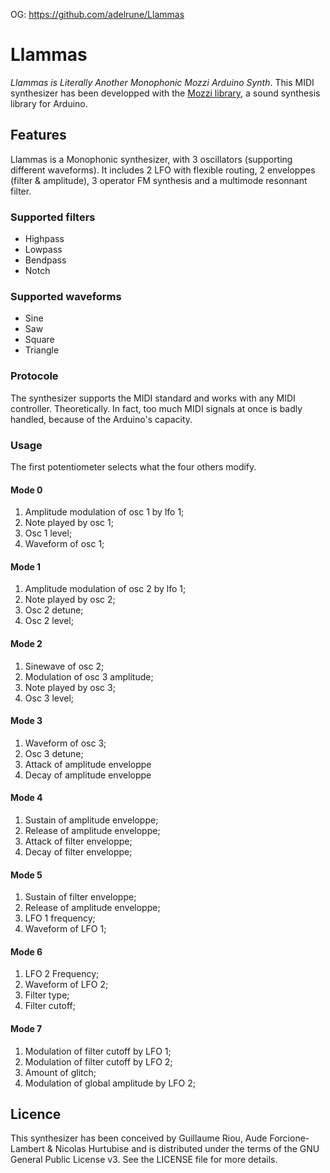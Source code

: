OG: https://github.com/adelrune/Llammas  

Llammas
=======

*Llammas is Literally Another Monophonic Mozzi Arduino Synth*.
This MIDI synthesizer has been developped with the [Mozzi library](https://sensorium.github.io/Mozzi/), a sound synthesis library for Arduino.

## Features

Llammas is a Monophonic synthesizer, with 3 oscillators (supporting different waveforms). It includes 2 LFO with flexible routing, 2 enveloppes (filter & amplitude), 3 operator FM synthesis and a multimode resonnant filter.

### Supported filters

- Highpass
- Lowpass
- Bendpass
- Notch

### Supported waveforms

- Sine
- Saw
- Square
- Triangle

### Protocole

The synthesizer supports the MIDI standard and works with any MIDI controller. Theoretically. In fact, too much MIDI signals at once is badly handled, because of the Arduino's capacity.

### Usage

The first potentiometer selects what the four others modify.

#### Mode 0

1. Amplitude modulation of osc 1 by lfo 1;
2. Note played by osc 1;
3. Osc 1 level;
4. Waveform of osc 1;

#### Mode 1

1. Amplitude modulation of osc 2 by lfo 1;
2. Note played by osc 2;
3. Osc 2 detune;
4. Osc 2 level;


#### Mode 2

1. Sinewave of osc 2;
2. Modulation of osc 3 amplitude;
3. Note played by osc 3;
4. Osc 3 level;

#### Mode 3

1. Waveform of osc 3;
2. Osc 3 detune;
3. Attack of amplitude enveloppe
4. Decay of amplitude enveloppe

#### Mode 4

1. Sustain of amplitude enveloppe;
2. Release of amplitude enveloppe;
3. Attack of filter enveloppe;
4. Decay of filter enveloppe;

#### Mode 5

1. Sustain of filter enveloppe;
2. Release of amplitude enveloppe;
3. LFO 1 frequency;
4. Waveform of LFO 1;

#### Mode 6

1. LFO 2 Frequency;
2. Waveform of LFO 2;
3. Filter type;
4. Filter cutoff;

#### Mode 7

1. Modulation of filter cutoff by LFO 1;
2. Modulation of filter cutoff by LFO 2;
3. Amount of glitch;
4. Modulation of global amplitude by LFO 2;


## Licence

This synthesizer has been conceived by Guillaume Riou, Aude Forcione-Lambert & Nicolas Hurtubise and is distributed under the terms of the GNU General Public License v3. See the LICENSE file for more details.
